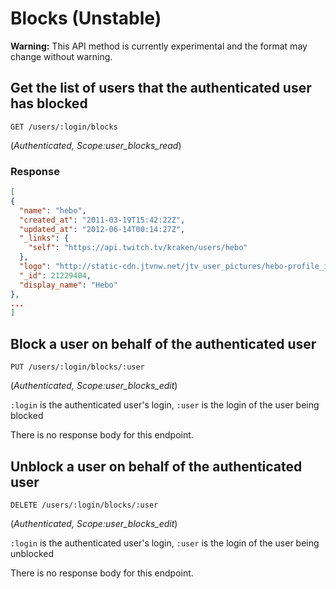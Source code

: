 # Blocks (Unstable)

**Warning:** This API method is currently experimental and the format may change without warning.

## Get the list of users that the authenticated user has blocked

`GET /users/:login/blocks`

(*Authenticated, Scope:user_blocks_read*)

### Response

```json
[
{
  "name": "hebo",
  "created_at": "2011-03-19T15:42:22Z",
  "updated_at": "2012-06-14T00:14:27Z",
  "_links": {
    "self": "https://api.twitch.tv/kraken/users/hebo"
  },
  "logo": "http://static-cdn.jtvnw.net/jtv_user_pictures/hebo-profile_image-6947308654ad603f-300x300.jpeg",
  "_id": 21229404,
  "display_name": "Hebo"
},
...
]
```

## Block a user on behalf of the authenticated user

`PUT /users/:login/blocks/:user`

(*Authenticated, Scope:user_blocks_edit*)

`:login` is the authenticated user's login, `:user` is the login of the user being blocked

There is no response body for this endpoint.

## Unblock a user on behalf of the authenticated user

`DELETE /users/:login/blocks/:user`

(*Authenticated, Scope:user_blocks_edit*)

`:login` is the authenticated user's login, `:user` is the login of the user being unblocked

There is no response body for this endpoint.